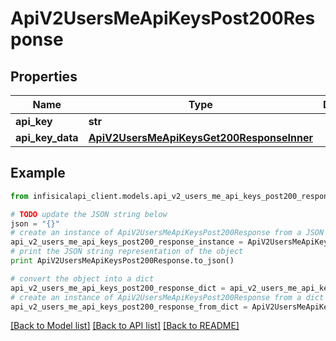# ApiV2UsersMeApiKeysPost200Response


## Properties
Name | Type | Description | Notes
------------ | ------------- | ------------- | -------------
**api_key** | **str** |  | 
**api_key_data** | [**ApiV2UsersMeApiKeysGet200ResponseInner**](ApiV2UsersMeApiKeysGet200ResponseInner.md) |  | 

## Example

```python
from infisicalapi_client.models.api_v2_users_me_api_keys_post200_response import ApiV2UsersMeApiKeysPost200Response

# TODO update the JSON string below
json = "{}"
# create an instance of ApiV2UsersMeApiKeysPost200Response from a JSON string
api_v2_users_me_api_keys_post200_response_instance = ApiV2UsersMeApiKeysPost200Response.from_json(json)
# print the JSON string representation of the object
print ApiV2UsersMeApiKeysPost200Response.to_json()

# convert the object into a dict
api_v2_users_me_api_keys_post200_response_dict = api_v2_users_me_api_keys_post200_response_instance.to_dict()
# create an instance of ApiV2UsersMeApiKeysPost200Response from a dict
api_v2_users_me_api_keys_post200_response_from_dict = ApiV2UsersMeApiKeysPost200Response.from_dict(api_v2_users_me_api_keys_post200_response_dict)
```
[[Back to Model list]](../README.md#documentation-for-models) [[Back to API list]](../README.md#documentation-for-api-endpoints) [[Back to README]](../README.md)


